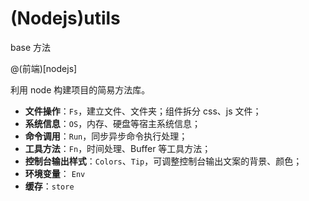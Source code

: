 # (Nodejs)utils

base 方法

@(前端)[nodejs]

利用 node 构建项目的简易方法库。

- **文件操作**：`Fs`，建立文件、文件夹；组件拆分 css、js 文件；
- **系统信息**：`OS`，内存、硬盘等宿主系统信息；
- **命令调用**：`Run`，同步异步命令执行处理；
- **工具方法**：`Fn`，时间处理、Buffer 等工具方法；
- **控制台输出样式**：`Colors`、`Tip`，可调整控制台输出文案的背景、颜色；
- **环境变量**： `Env`
- **缓存**：`store`
